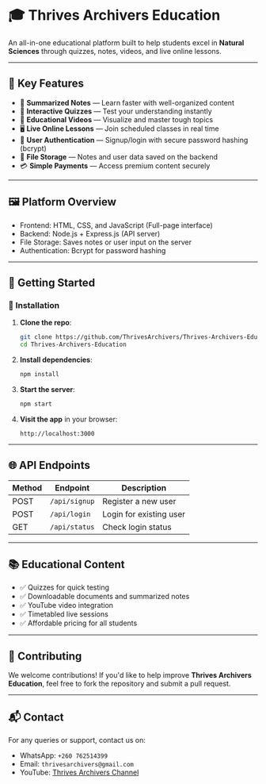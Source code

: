 
# 🎓 Thrives Archivers Education

An all-in-one educational platform built to help students excel in **Natural Sciences** through quizzes, notes, videos, and live online lessons.

---

## 🌟 Key Features

- 📘 **Summarized Notes** — Learn faster with well-organized content  
- 🧪 **Interactive Quizzes** — Test your understanding instantly  
- 🎥 **Educational Videos** — Visualize and master tough topics  
- 🖥️ **Live Online Lessons** — Join scheduled classes in real time  
- 🔐 **User Authentication** — Signup/login with secure password hashing (bcrypt)  
- 💾 **File Storage** — Notes and user data saved on the backend  
- 💳 **Simple Payments** — Access premium content securely

---

## 🖼️ Platform Overview

- Frontend: HTML, CSS, and JavaScript (Full-page interface)  
- Backend: Node.js + Express.js (API server)  
- File Storage: Saves notes or user input on the server  
- Authentication: Bcrypt for password hashing

---

## 🚀 Getting Started

### 🔧 Installation

1. **Clone the repo**:
   ```bash
   git clone https://github.com/ThrivesArchivers/Thrives-Archivers-Education.git
   cd Thrives-Archivers-Education
   ```

2. **Install dependencies**:
   ```bash
   npm install
   ```

3. **Start the server**:
   ```bash
   npm start
   ```

4. **Visit the app** in your browser:  
   ```
   http://localhost:3000
   ```

---

## 🌐 API Endpoints

| Method | Endpoint         | Description            |
|--------|------------------|------------------------|
| POST   | `/api/signup`    | Register a new user    |
| POST   | `/api/login`     | Login for existing user|
| GET    | `/api/status`    | Check login status     |

---

## 📚 Educational Content

- ✅ Quizzes for quick testing  
- ✅ Downloadable documents and summarized notes  
- ✅ YouTube video integration  
- ✅ Timetabled live sessions  
- ✅ Affordable pricing for all students

---

## 🤝 Contributing

We welcome contributions! If you'd like to help improve **Thrives Archivers Education**, feel free to fork the repository and submit a pull request.

---

## 📬 Contact

For any queries or support, contact us on:

- WhatsApp: `+260 762514399`
- Email: `thrivesarchivers@gmail.com`
- YouTube: [Thrives Archivers Channel](https://youtube.com/@ThrivesArchivers)
